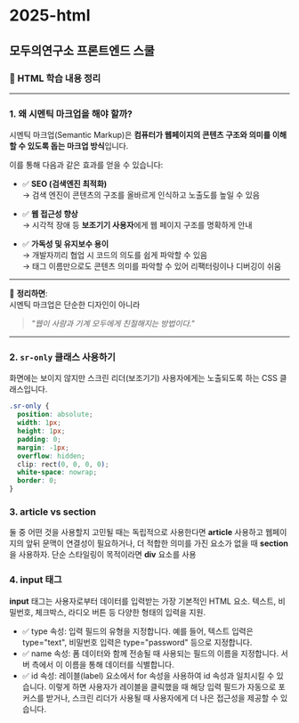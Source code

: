 # 2025-html

## 모두의연구소 프론트엔드 스쿨

### 📘 HTML 학습 내용 정리

---

### 1. 왜 시멘틱 마크업을 해야 할까?

시멘틱 마크업(Semantic Markup)은 **컴퓨터가 웹페이지의 콘텐츠 구조와 의미를 이해할 수 있도록 돕는 마크업 방식**입니다.

이를 통해 다음과 같은 효과를 얻을 수 있습니다:

- ✅ **SEO (검색엔진 최적화)**  
  → 검색 엔진이 콘텐츠의 구조를 올바르게 인식하고 노출도를 높일 수 있음

- ✅ **웹 접근성 향상**  
  → 시각적 장애 등 **보조기기 사용자**에게 웹 페이지 구조를 명확하게 안내

- ✅ **가독성 및 유지보수 용이**  
  → 개발자끼리 협업 시 코드의 의도를 쉽게 파악할 수 있음  
  → 태그 이름만으로도 콘텐츠 의미를 파악할 수 있어 리팩터링이나 디버깅이 쉬움

---

📌 **정리하면**:  
시멘틱 마크업은 단순한 디자인이 아니라

> _"웹이 사람과 기계 모두에게 친절해지는 방법이다."_

---

### 2. `sr-only` 클래스 사용하기

화면에는 보이지 않지만 스크린 리더(보조기기) 사용자에게는 노출되도록 하는 CSS 클래스입니다.

```css
.sr-only {
  position: absolute;
  width: 1px;
  height: 1px;
  padding: 0;
  margin: -1px;
  overflow: hidden;
  clip: rect(0, 0, 0, 0);
  white-space: nowrap;
  border: 0;
}
```

### 3. article vs section

둘 중 어떤 것을 사용할지 고민될 때는 독립적으로 사용한다면 **article** 사용하고 웹페이지의 앞뒤 문맥이 연결성이 필요하거나, 더 적합한 의미를 가진 요소가 없을 때 **section**을 사용하자. 단순 스타일링이 목적이라면 **div** 요소를 사용

### 4. input 태그

**input** 태그는 사용자로부터 데이터를 입력받는 가장 기본적인 HTML 요소. 텍스트, 비밀번호, 체크박스, 라디오 버튼 등 다양한 형태의 입력을 지원.

- ✅ type 속성: 입력 필드의 유형을 지정합니다. 예를 들어, 텍스트 입력은 type="text", 비밀번호 입력은 type="password" 등으로 지정합니다.
- ✅ name 속성: 폼 데이터와 함께 전송될 때 사용되는 필드의 이름을 지정합니다. 서버 측에서 이 이름을 통해 데이터를 식별합니다.
- ✅ id 속성: 레이블(label) 요소에서 for 속성을 사용하여 id 속성과 일치시킬 수 있습니다. 이렇게 하면 사용자가 레이블을 클릭했을 때 해당 입력 필드가 자동으로 포커스를 받거나, 스크린 리더가 사용될 때 사용자에게 더 나은 접근성을 제공할 수 있습니다.
